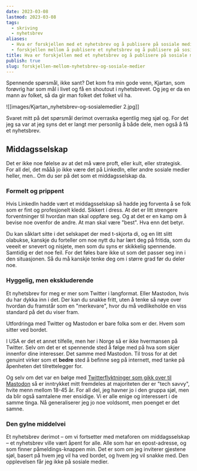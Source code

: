 ```yaml
---
date: 2023-03-08
lastmod: 2023-03-08
tags:
  - skriving
  - nyhetsbrev
aliases:
  - Hva er forskjellen med et nyhetsbrev og å publisere på sosiale medier?
  - forskjellen mellom å publisere et nyhetsbrev og å publisere på sosiale medier
title: Hva er forskjellen med et nyhetsbrev og å publisere på sosiale medier?
publish: true
slug: forskjellen-mellom-nyhetsbrev-og-sosiale-medier
---
```

Spennende spørsmål, ikke sant? Det kom fra min gode venn, Kjartan, som forøvrig har som mål i livet og få en shoutout i nyhetsbrevet. Og jeg er da en mann av folket, så da gir man folket det folket vil ha.

![[images/Kjartan_nyhetsbrev-og-sosialemedier 2.jpg]]

Svaret mitt på det spørsmål derimot overraska egentlig meg sjøl og. For det jeg sa var at jeg syns det er langt mer personlig å både dele, men også å få et nyhetsbrev.

## Middagsselskap

Det er ikke noe følelse av at det må være proft, eller kult, eller strategisk. For all del, det mååå jo ikke være det på LinkedIn, eller andre sosiale medier heller, men.. Om du ser på det som et middagsselskap da.

### Formelt og prippent

Hvis LinkedIn hadde vært et middagsselskap så hadde jeg forventa å se folk som er fint og profesjonelt kledd. Sikkert i dress. At det er litt strengere forventninger til hvordan man skal oppføre seg. Og at det er en kamp om å bevise noe ovenfor de andre. At man skal være "best". Hva enn det betyr.

Du kan såklart sitte i det selskapet der med t-skjorta di, og en litt slitt olabukse, kanskje du forteller om noe nytt du har lært deg på fritida, som du veeeit er snevert og nisjete, men som du syns er skikkelig spennende. Samtidig er det noe feil. For det føles bare ikke ut som det passer seg inn i den situasjonen. Så du må kanskje tenke deg om i større grad før du deler noe.

### Hyggelig, men ekskluderende

Et nyhetsbrev for meg er mer som Twitter i langformat. Eller Mastodon, hvis du har dykka inn i det. Der kan du snakke fritt, uten å tenke så nøye over hvordan du framstår som en "merkevare",  hvor du må vedlikeholde en viss standard på det du viser fram. 

Utfordringa med Twitter og Mastodon er bare folka som er der. Hvem som sitter ved bordet.

I USA er det et annet tilfelle, men her i Norge så er ikke hvermansen på Twitter. Selv om det er et spennende sted å følge med på hva som skjer innenfor dine interesser. Det samme med Mastodon. Til tross for at det genuint virker som et **bedre** sted å befinne seg på internett, med tanke på åpenheten det tilrettelegger for. 

Og selv om det var en bølge med [Twitterflyktninger som gikk over til Mastodon](https://www.kode24.no/artikkel/norske-twitter-brukere-flykter-til-mastodon-et-steg-i-riktig-retning/77612665) så er inntrykket mitt fremdeles at majoriteten der er "tech savvy", hvite menn mellom 18-45 år. For all del, jeg havner jo i den gruppa sjøl, men da blir også samtalene mer ensidige. Vi er alle enige og interessert i de samme tinga. Nå generaliserer jeg jo noe voldsomt, men poenget er det samne.

### Den gylne middelvei

Et nyhetsbrev derimot – om vi fortsetter med metaforen om middagsselskap – et nyhetsbrev ville vært åpent for alle. Alle som har en epost-adresse, og som finner påmeldings-knappen min. Det er som om jeg inviterer gjestene sjøl, basert på hvem jeg vil ha ved bordet, og hvem jeg vil snakke med. Den opplevelsen får jeg ikke på sosiale medier.
